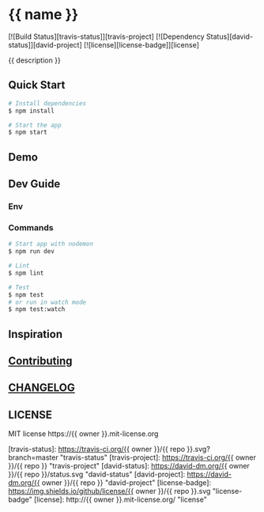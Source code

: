 # {{ name }}

[![Build Status][travis-status]][travis-project]
[![Dependency Status][david-status]][david-project]
[![license][license-badge]][license]

{{ description }}


## Quick Start

```sh
# Install dependencies
$ npm install

# Start the app
$ npm start
```


## Demo


## Dev Guide

### Env

### Commands

```sh
# Start app with nodemon
$ npm run dev

# Lint
$ npm lint

# Test
$ npm test
# or run in watch mode
$ npm test:watch
```

## Inspiration


## [Contributing](CONTRIBUTING.md)


## [CHANGELOG](CHANGELOG.md)


## LICENSE

MIT license https://{{ owner }}.mit-license.org


[travis-status]: https://travis-ci.org/{{ owner }}/{{ repo }}.svg?branch=master "travis-status"
[travis-project]: https://travis-ci.org/{{ owner }}/{{ repo }} "travis-project"
[david-status]: https://david-dm.org/{{ owner }}/{{ repo }}/status.svg "david-status"
[david-project]: https://david-dm.org/{{ owner }}/{{ repo }} "david-project"
[license-badge]: https://img.shields.io/github/license/{{ owner }}/{{ repo }}.svg "license-badge"
[license]: http://{{ owner }}.mit-license.org/ "license"
